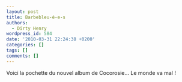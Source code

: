 ```yaml
---
layout: post
title: Barbebleu-é-e-s
authors:
  - Dirty Henry
wordpress_id: 584
date: '2010-03-31 22:24:38 +0200'
categories: []
tags: []
comments: []
---
```

Voici la pochette du nouvel album de Cocorosie... Le monde va mal !
